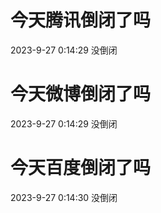 # 今天腾讯倒闭了吗

2023-9-27 0:14:29 没倒闭

# 今天微博倒闭了吗

2023-9-27 0:14:29 没倒闭

# 今天百度倒闭了吗

2023-9-27 0:14:30 没倒闭

